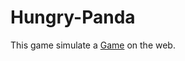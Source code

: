# Hungry-Panda
This game simulate a [Game](http://www.trochoiviet.com/gau-tui-giu-rung/game.html) on the web.
